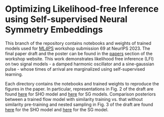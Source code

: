 # Optimizing Likelihood-free Inference using Self-supervised Neural Symmetry Embeddings

This branch of the repository contains notebooks and weights of trained models used for [ML4PS](https://ml4physicalsciences.github.io/2023/) workshop submission 69 at NeurIPS 2023. The final paper draft and the poster can be found in the [papers](https://ml4physicalsciences.github.io/2023/#papers) section of the workshop website. This work demonstrates likelihood free inference (LFI) on two signal models - a damped harmonic oscillator and a sine-gaussian pulse - whose times of arrival are marginalized using self-supervised learning.

Each directory contains the notebooks and trained weights to reproduce the figures in the paper. In particular, representations in Fig. 2 of the draft are found [here](https://github.com/ML4GW/summer-projects-2023/blob/neurips-2023/symmetry-informed-flows/notebooks/DampedHarmonicOscillator/sho-reps.ipynb) for SHO model and [here](https://github.com/ML4GW/summer-projects-2023/blob/neurips-2023/symmetry-informed-flows/notebooks/SineGaussian/sg-reps.ipynb) for SG models. Comparison posteriors between a trained flow model with similarity training vs. that without similarity pre-training and nested sampling in Fig. 3 of the draft are found [here](https://github.com/ML4GW/summer-projects-2023/blob/neurips-2023/symmetry-informed-flows/notebooks/DampedHarmonicOscillator/sho-baseline-training.ipynb) for the SHO model and [here](https://github.com/ML4GW/summer-projects-2023/blob/neurips-2023/symmetry-informed-flows/notebooks/SineGaussian/sine-gaussian-baseline-training.ipynb) for the SG model.

